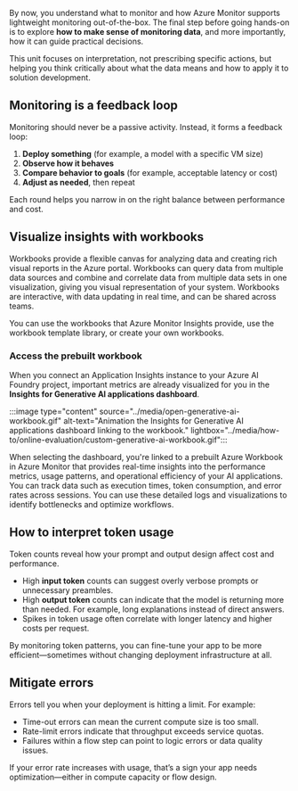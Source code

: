By now, you understand what to monitor and how Azure Monitor supports lightweight monitoring out-of-the-box. The final step before going hands-on is to explore **how to make sense of monitoring data**, and more importantly, how it can guide practical decisions.

This unit focuses on interpretation, not prescribing specific actions, but helping you think critically about what the data means and how to apply it to solution development.

## Monitoring is a feedback loop

Monitoring should never be a passive activity. Instead, it forms a feedback loop:

1. **Deploy something** (for example, a model with a specific VM size)
2. **Observe how it behaves**
3. **Compare behavior to goals** (for example, acceptable latency or cost)
4. **Adjust as needed**, then repeat

Each round helps you narrow in on the right balance between performance and cost.

## Visualize insights with workbooks

Workbooks provide a flexible canvas for analyzing data and creating rich visual reports in the Azure portal. Workbooks can query data from multiple data sources and combine and correlate data from multiple data sets in one visualization, giving you visual representation of your system. Workbooks are interactive, with data updating in real time, and can be shared across teams.

You can use the workbooks that Azure Monitor Insights provide, use the workbook template library, or create your own workbooks.

### Access the prebuilt workbook

When you connect an Application Insights instance to your Azure AI Foundry project, important metrics are already visualized for you in the **Insights for Generative AI applications dashboard**.

:::image type="content" source="../media/open-generative-ai-workbook.gif" alt-text="Animation the Insights for Generative AI applications dashboard linking to the workbook." lightbox="../media/how-to/online-evaluation/custom-generative-ai-workbook.gif":::

When selecting the dashboard, you're linked to a prebuilt Azure Workbook in Azure Monitor that provides real-time insights into the performance metrics, usage patterns, and operational efficiency of your AI applications. You can track data such as execution times, token consumption, and error rates across sessions. You can use these detailed logs and visualizations to identify bottlenecks and optimize workflows.

## How to interpret token usage

Token counts reveal how your prompt and output design affect cost and performance.

- High **input token** counts can suggest overly verbose prompts or unnecessary preambles.
- High **output token** counts can indicate that the model is returning more than needed. For example, long explanations instead of direct answers.
- Spikes in token usage often correlate with longer latency and higher costs per request.

By monitoring token patterns, you can fine-tune your app to be more efficient—sometimes without changing deployment infrastructure at all.

## Mitigate errors

Errors tell you when your deployment is hitting a limit. For example:

- Time-out errors can mean the current compute size is too small.
- Rate-limit errors indicate that throughput exceeds service quotas.
- Failures within a flow step can point to logic errors or data quality issues.

If your error rate increases with usage, that’s a sign your app needs optimization—either in compute capacity or flow design.
